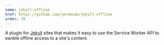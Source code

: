 ```yaml
---
name: jekyll-offline
href: https://github.com/jeremiak/jekyll-offline
order: 70
---
```


A plugin for [Jekyll](https://jekyllrb.com) sites that makes it easy to use the Service Worker API to eanble offline access to a site's content.